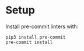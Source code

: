 Setup
==================================

Install pre-commit linters with:

    pip3 install pre-commit
    pre-commit install
